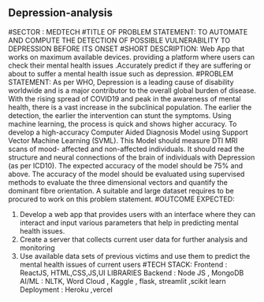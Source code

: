 ## Depression-analysis

#SECTOR :
MEDTECH
#TITLE OF PROBLEM STATEMENT:
TO AUTOMATE AND COMPUTE THE DETECTION OF POSSIBLE VULNERABILITY TO DEPRESSION
BEFORE ITS ONSET
#SHORT DESCRIPTION:
Web App that works on maximum available devices. providing a platform where users can check
their mental health issues .Accurately predict if they are suffering or about to suffer a mental health
issue such as depression.
#PROBLEM STATEMENT:
As per WHO, Depression is a leading cause of disability worldwide and is a major contributor to the
overall global burden of disease. With the rising spread of COVID19 and peak in the awareness of
mental health, there is a vast increase in the subclinical population. The earlier the detection, the
earlier the intervention can stunt the symptoms. Using machine learning, the process is quick and
shows higher accuracy. To develop a high-accuracy Computer Aided Diagnosis Model using Support
Vector Machine Learning (SVML). This Model should measure DTI MRI scans of mood- affected and
non-affected individuals. It should read the structure and neural connections of the brain of
individuals with Depression (as per ICD10). The expected accuracy of the model should be 75% and
above. The accuracy of the model should be evaluated using supervised methods to evaluate the
three dimensional vectors and quantify the dominant fibre orientation. A suitable and large dataset
requires to be procured to work on this problem statement.
#OUTCOME EXPECTED:
1. Develop a web app that provides users with an interface where they can interact and input
various parameters that help in predicting mental health issues.
2. Create a server that collects current user data for further analysis and monitoring
3. Use available data sets of previous victims and use them to predict the mental health issues
of current users
#TECH STACK:
Frontend : ReactJS, HTML,CSS,JS,UI LIBRARIES
Backend : Node JS , MongoDB
AI/ML : NLTK, Word Cloud , Kaggle , flask, streamlit ,scikit learn
Deployment : Heroku ,vercel
